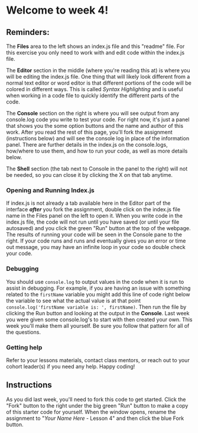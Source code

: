 # Welcome to week 4!  

## Reminders:

The **Files** area to the left shows an index.js file and this "readme" file. For this exercise you only need to work with and edit code within the index.js file.

The **Editor** section in the middle (where you're reading this at) is where you will be editing the index.js file. One thing that will likely look different from a normal text editor or word editor is that different portions of the code will be colored in different ways. This is called *Syntax Highlighting* and is useful when working in a code file to quickly identify the different parts of the code.

The **Console** section on the right is where you will see output from any console.log code you write to test your code. For right now, it's just a panel that shows you the some option buttons and the name and author of this work. After you read the rest of this page, you'll fork the assignment (instructions below) and will see the console log in place of the information panel. There are further details in the index.js on the console.logs, how/where to use them, and how to run your code, as well as more details below.

The **Shell** section (the tab next to Console in the panel to the right) will not be needed, so you can close it by clicking the X on that tab anytime.

### Opening and Running Index.js
If index.js is not already a tab available here in the Editor part of the interface _**after**_ you fork the assignment, double click on the index.js file name in the Files panel on the left to open it.  When you write code in the index.js file, the code will not run until you have saved (or until your file autosaved) and you click the green "Run" button at the top of the webpage.  The results of running your code will be seen in the Console pane to the right.  If your code runs and runs and eventually gives you an error or time out message, you may have an infinite loop in your code so double check your code.

### Debugging
You should use `console.log` to output values in the code when it is run to assist in debugging. For example, if you are having an issue with something related to the `firstName` variable you might add this line of code right below the variable to see what the actual value is at that point `console.log('firstName variable is: ', firstName)`.  Then run the file by clicking the Run button and looking at the output in the **Console**.  Last week you were given some console.log's to start with then created your own.  This week you'll make them all yourself.  Be sure you follow that pattern for all of the questions.

### Getting help
Refer to your lessons materials, contact class mentors, or reach out to your cohort leader(s) if you need any help.  Happy coding!

## Instructions
As you did last week, you'll need to fork this code to get started. Click the "Fork" button to the right under the big green "Run" button to make a copy of this starter code for yourself.  When the window opens, rename the assignment to "_Your Name Here_ - Lesson 4" and then click the blue Fork button.